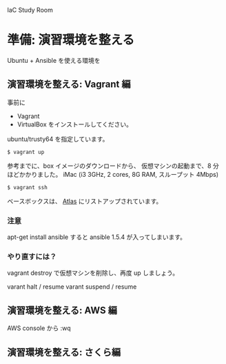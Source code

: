 IaC Study Room

# 準備: 演習環境を整える

Ubuntu + Ansible を使える環境を

## 演習環境を整える: Vagrant 編

事前に
* Vagrant
* VirtualBox
をインストールしてください。

ubuntu/trusty64 を指定しています。


```
$ vagrant up
```
参考までに、box イメージのダウンロードから、
仮想マシンの起動まで、8 分ほどかかりました。
iMac (i3 3GHz, 2 cores, 8G RAM, スループット 4Mbps)



```
$ vagrant ssh
```


ベースボックスは、
[Atlas](https://atlas.hashicorp.com/boxes/search?provider=virtualbox)
にリストアップされています。

### 注意


apt-get install ansible すると ansible 1.5.4 が入ってしまいます。

### やり直すには？

vagrant destroy で仮想マシンを削除し、再度 up しましょう。

varant halt / resume
varant suspend / resume

## 演習環境を整える: AWS 編

AWS console から
:wq


## 演習環境を整える: さくら編









